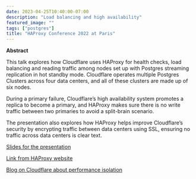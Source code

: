 ```yaml
---
date: 2023-04-25T10:40:00-07:00
description: "Load balancing and high availability"
featured_image: ""
tags: ["postgres"]
title: "HAProxy Conference 2022 at Paris"
---
```


**Abstract**

This talk explores how Cloudflare uses HAProxy for health checks, load balancing and reading traffic among nodes set up with Postgres streaming replication in hot standby mode. Cloudflare operates multiple Postgres Clusters across four data centers, and all of these clusters are made up of six nodes.

During a primary failure, Cloudflare’s high availability system promotes a replica to become a primary, and HAProxy makes sure there is no write traffic between two primaries to avoid a split-brain scenario.

The presentation also explores how HAProxy helps improve Cloudflare’s security by encrypting traffic between data centers using SSL, ensuring no traffic across data centers is clear text.

[Slides for the presentation](https://docs.google.com/presentation/d/1NFaxHlnoWEcvUXqGfXOXpjL2lJDEWuCgGoSot11wvBU/edit?usp=sharing)

[Link from HAProxy website](https://www.haproxy.com/user-spotlight-series/load-balancing-and-high-availability-on-postgres-using-haproxy/)

[Blog on Cloudflare about performance isolation](https://blog.cloudflare.com/performance-isolation-in-a-multi-tenant-database-environment/)

